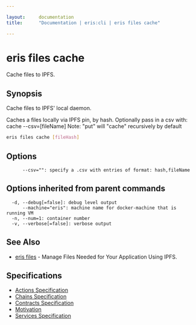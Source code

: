 ```yaml
---

layout:     documentation
title:      "Documentation | eris:cli | eris files cache"

---
```


# eris files cache

Cache files to IPFS.

## Synopsis

Cache files to IPFS' local daemon.

Caches a files locally via IPFS pin, by hash.
Optionally pass in a csv with: cache --csv=[fileName]
Note: "put" will "cache" recursively by default

```bash
eris files cache [fileHash]
```

## Options

```
      --csv="": specify a .csv with entries of format: hash,fileName
```

## Options inherited from parent commands

```
  -d, --debug[=false]: debug level output
      --machine="eris": machine name for docker-machine that is running VM
  -n, --num=1: container number
  -v, --verbose[=false]: verbose output
```

## See Also

* [eris files](https://docs.erisindustries.com/documentation/eris-cli/0.10.3/eris_files/)	 - Manage Files Needed for Your Application Using IPFS.

## Specifications

* [Actions Specification](https://docs.erisindustries.com/documentation/eris-cli/0.10.3/actions_specification/)
* [Chains Specification](https://docs.erisindustries.com/documentation/eris-cli/0.10.3/chains_specification/)
* [Contracts Specification](https://docs.erisindustries.com/documentation/eris-cli/0.10.3/contracts_specification/)
* [Motivation](https://docs.erisindustries.com/documentation/eris-cli/0.10.3/motivation/)
* [Services Specification](https://docs.erisindustries.com/documentation/eris-cli/0.10.3/services_specification/)

